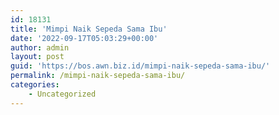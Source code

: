 ```yaml
---
id: 18131
title: 'Mimpi Naik Sepeda Sama Ibu'
date: '2022-09-17T05:03:29+00:00'
author: admin
layout: post
guid: 'https://bos.awn.biz.id/mimpi-naik-sepeda-sama-ibu/'
permalink: /mimpi-naik-sepeda-sama-ibu/
categories:
    - Uncategorized
---
```


